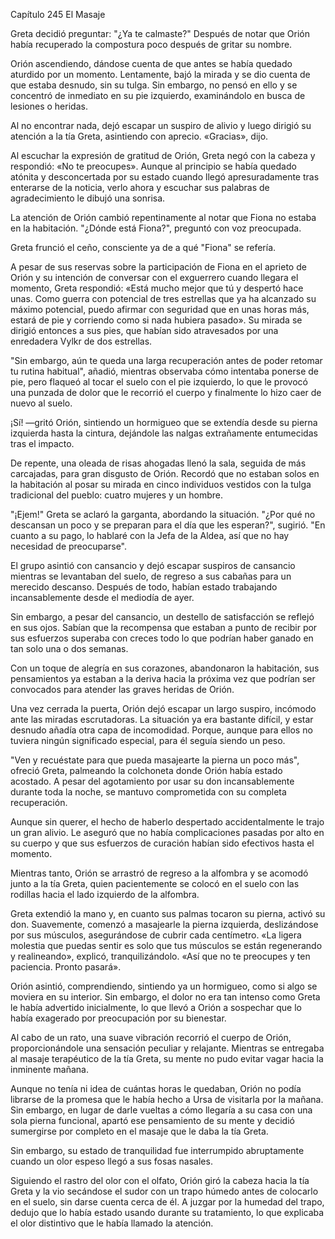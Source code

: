 
Capítulo 245 El Masaje

Greta decidió preguntar: "¿Ya te calmaste?" Después de notar que Orión había recuperado la compostura poco después de gritar su nombre.

Orión ascendiendo, dándose cuenta de que antes se había quedado aturdido por un momento. Lentamente, bajó la mirada y se dio cuenta de que estaba desnudo, sin su tulga. Sin embargo, no pensó en ello y se concentró de inmediato en su pie izquierdo, examinándolo en busca de lesiones o heridas.

Al no encontrar nada, dejó escapar un suspiro de alivio y luego dirigió su atención a la tía Greta, asintiendo con aprecio. «Gracias», dijo.

Al escuchar la expresión de gratitud de Orión, Greta negó con la cabeza y respondió: «No te preocupes». Aunque al principio se había quedado atónita y desconcertada por su estado cuando llegó apresuradamente tras enterarse de la noticia, verlo ahora y escuchar sus palabras de agradecimiento le dibujó una sonrisa.

La atención de Orión cambió repentinamente al notar que Fiona no estaba en la habitación. "¿Dónde está Fiona?", preguntó con voz preocupada.

Greta frunció el ceño, consciente ya de a qué "Fiona" se refería.

A pesar de sus reservas sobre la participación de Fiona en el aprieto de Orión y su intención de conversar con el exguerrero cuando llegara el momento, Greta respondió: «Está mucho mejor que tú y despertó hace unas. Como guerra con potencial de tres estrellas que ya ha alcanzado su máximo potencial, puedo afirmar con seguridad que en unas horas más, estará de pie y corriendo como si nada hubiera pasado». Su mirada se dirigió entonces a sus pies, que habían sido atravesados ​​por una enredadera Vylkr de dos estrellas.

"Sin embargo, aún te queda una larga recuperación antes de poder retomar tu rutina habitual", añadió, mientras observaba cómo intentaba ponerse de pie, pero flaqueó al tocar el suelo con el pie izquierdo, lo que le provocó una punzada de dolor que le recorrió el cuerpo y finalmente lo hizo caer de nuevo al suelo.

¡Sí! —gritó Orión, sintiendo un hormigueo que se extendía desde su pierna izquierda hasta la cintura, dejándole las nalgas extrañamente entumecidas tras el impacto.

De repente, una oleada de risas ahogadas llenó la sala, seguida de más carcajadas, para gran disgusto de Orión. Recordó que no estaban solos en la habitación al posar su mirada en cinco individuos vestidos con la tulga tradicional del pueblo: cuatro mujeres y un hombre.

"¡Ejem!" Greta se aclaró la garganta, abordando la situación. "¿Por qué no descansan un poco y se preparan para el día que les esperan?", sugirió. "En cuanto a su pago, lo hablaré con la Jefa de la Aldea, así que no hay necesidad de preocuparse".

El grupo asintió con cansancio y dejó escapar suspiros de cansancio mientras se levantaban del suelo, de regreso a sus cabañas para un merecido descanso. Después de todo, habían estado trabajando incansablemente desde el mediodía de ayer.

Sin embargo, a pesar del cansancio, un destello de satisfacción se reflejó en sus ojos. Sabían que la recompensa que estaban a punto de recibir por sus esfuerzos superaba con creces todo lo que podrían haber ganado en tan solo una o dos semanas.

Con un toque de alegría en sus corazones, abandonaron la habitación, sus pensamientos ya estaban a la deriva hacia la próxima vez que podrían ser convocados para atender las graves heridas de Orión.

Una vez cerrada la puerta, Orión dejó escapar un largo suspiro, incómodo ante las miradas escrutadoras. La situación ya era bastante difícil, y estar desnudo añadía otra capa de incomodidad. Porque, aunque para ellos no tuviera ningún significado especial, para él seguía siendo un peso.

"Ven y recuéstate para que pueda masajearte la pierna un poco más", ofreció Greta, palmeando la colchoneta donde Orión había estado acostado. A pesar del agotamiento por usar su don incansablemente durante toda la noche, se mantuvo comprometida con su completa recuperación.

Aunque sin querer, el hecho de haberlo despertado accidentalmente le trajo un gran alivio. Le aseguró que no había complicaciones pasadas por alto en su cuerpo y que sus esfuerzos de curación habían sido efectivos hasta el momento.

Mientras tanto, Orión se arrastró de regreso a la alfombra y se acomodó junto a la tía Greta, quien pacientemente se colocó en el suelo con las rodillas hacia el lado izquierdo de la alfombra.

Greta extendió la mano y, en cuanto sus palmas tocaron su pierna, activó su don. Suavemente, comenzó a masajearle la pierna izquierda, deslizándose por sus músculos, asegurándose de cubrir cada centímetro. «La ligera molestia que puedas sentir es solo que tus músculos se están regenerando y realineando», explicó, tranquilizándolo. «Así que no te preocupes y ten paciencia. Pronto pasará».

Orión asintió, comprendiendo, sintiendo ya un hormigueo, como si algo se moviera en su interior. Sin embargo, el dolor no era tan intenso como Greta le había advertido inicialmente, lo que llevó a Orión a sospechar que lo había exagerado por preocupación por su bienestar.

Al cabo de un rato, una suave vibración recorrió el cuerpo de Orión, proporcionándole una sensación peculiar y relajante. Mientras se entregaba al masaje terapéutico de la tía Greta, su mente no pudo evitar vagar hacia la inminente mañana.

Aunque no tenía ni idea de cuántas horas le quedaban, Orión no podía librarse de la promesa que le había hecho a Ursa de visitarla por la mañana. Sin embargo, en lugar de darle vueltas a cómo llegaría a su casa con una sola pierna funcional, apartó ese pensamiento de su mente y decidió sumergirse por completo en el masaje que le daba la tía Greta.

Sin embargo, su estado de tranquilidad fue interrumpido abruptamente cuando un olor espeso llegó a sus fosas nasales.

Siguiendo el rastro del olor con el olfato, Orión giró la cabeza hacia la tía Greta y la vio secándose el sudor con un trapo húmedo antes de colocarlo en el suelo, sin darse cuenta cerca de él. A juzgar por la humedad del trapo, dedujo que lo había estado usando durante su tratamiento, lo que explicaba el olor distintivo que le había llamado la atención.